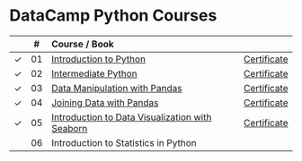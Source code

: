 # DataCamp Python Courses

|  | # | Course / Book |  |
|:---:|:---:|:---|:---:|
| &check; | 01 | [Introduction to Python](https://github.com/cintia-shinoda/python/tree/main/02-Datacamp-Python/01-Introduction-Python) | [Certificate](https://github.com/cintia-shinoda/python/blob/main/02-Datacamp-Python/01-Introduction-Python/certificate.pdf) |
| &check; | 02 | [Intermediate Python](https://github.com/cintia-shinoda/python/tree/main/02-Datacamp-Python/02-Intermediate-Python) | [Certificate](https://github.com/cintia-shinoda/python/blob/main/02-Datacamp-Python/02-Intermediate-Python/certificate.pdf) |
| &check; | 03 | [Data Manipulation with Pandas](https://github.com/cintia-shinoda/python/tree/main/02-Datacamp-Python/03-Data-Manipulation-Pandas) | [Certificate](https://github.com/cintia-shinoda/python/blob/main/02-Datacamp-Python/03-Data-Manipulation-Pandas/certificate.pdf) |
| &check; | 04 | [Joining Data with Pandas](https://github.com/cintia-shinoda/python/tree/main/02-Datacamp-Python/04-Joining-Data-Pandas) | [Certificate](https://github.com/cintia-shinoda/python/tree/main/02-Datacamp-Python/04-Joining-Data-Pandas/certificate.pdf) |
| &check; | 05 | [Introduction to Data Visualization with Seaborn](https://github.com/cintia-shinoda/python/tree/main/02-Datacamp-Python/05-Intro-Data-Viz-Seaborn) | [Certificate](https://github.com/cintia-shinoda/python/tree/main/02-Datacamp-Python/05-Intro-Data-Viz-Seaborn/certificate.pdf) |
|  | 06 | Introduction to Statistics in Python|  |
